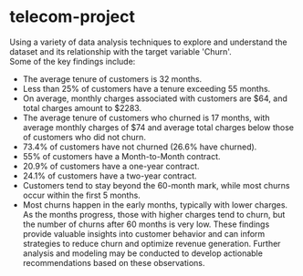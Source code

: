 # telecom-project  
Using a variety of data analysis techniques to explore and understand the dataset and its relationship with the target variable 'Churn'.  
Some of the key findings include:
- The average tenure of customers is 32 months.
- Less than 25% of customers have a tenure exceeding 55 months.
- On average, monthly charges associated with customers are $64, and total charges amount to $2283.
- The average tenure of customers who churned is 17 months, with average monthly charges of $74 and average total charges below those of customers who did not churn.
- 73.4% of customers have not churned (26.6% have churned).
- 55% of customers have a Month-to-Month contract.
- 20.9% of customers have a one-year contract.
- 24.1% of customers have a two-year contract.
- Customers tend to stay beyond the 60-month mark, while most churns occur within the first 5 months.
- Most churns happen in the early months, typically with lower charges. As the months progress, those with higher charges tend to churn, but the number of churns 
  after 60 months is very low.
  These findings provide valuable insights into customer behavior and can inform strategies to reduce churn and optimize revenue generation. Further analysis and modeling may be conducted to develop actionable recommendations based on these observations.
